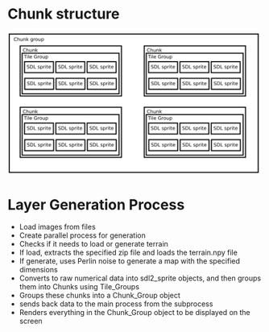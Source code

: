 <h1>Chunk structure</h1>

![Layers diagram](https://github.com/chromegism/iso-game-revised/blob/master/readmedata/LayersDiagram.png)

<h1>Layer Generation Process</h1>

<ul>
    <li>Load images from files</li>
    <li>Create parallel process for generation</li>
    <li>Checks if it needs to load or generate terrain</li>
    <li>If load, extracts the specified zip file and loads the terrain.npy file</li>
    <li>If generate, uses Perlin noise to generate a map with the specified dimensions</li>
    <li>Converts to raw numerical data into sdl2_sprite objects, and then groups them into Chunks using Tile_Groups</li>
    <li>Groups these chunks into a Chunk_Group object</li>
    <li>sends back data to the main process from the subprocess</li>
    <li>Renders everything in the Chunk_Group object to be displayed on the screen</li>
</ul>